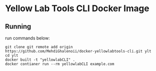 # Yellow Lab Tools CLI Docker Image

## Running

run commands below:

```
git clone git remote add origin https://github.com/MehdiGhalenoii/docker-yellowlabtools-cli.git ylt
cd ylt
docker built -t "yellowlabCLI" .
docker contianer run --rm yellowlabCLI example.com
```
